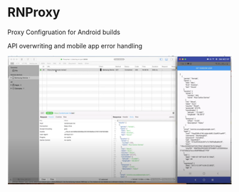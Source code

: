 # RNProxy
Proxy Configruation for Android builds


API overwriting and mobile app error handling 

[![Watch the video](https://github.com/pgajbhiye/RNProxy/blob/master/assets/thumbnail.png)](https://youtu.be/7LA_6o0HIzM)

